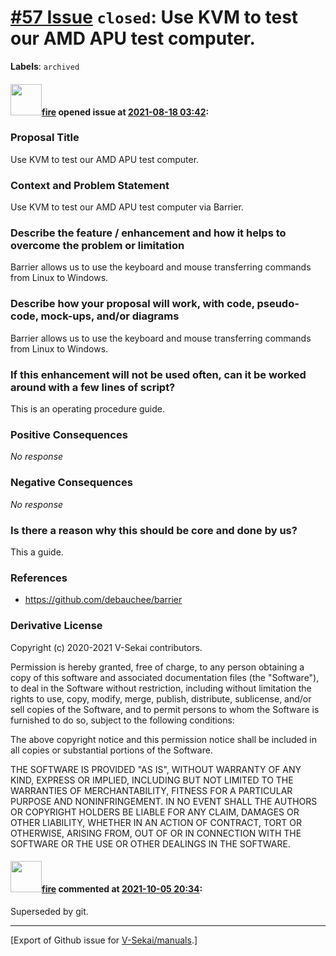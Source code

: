 # [\#57 Issue](https://github.com/V-Sekai/manuals/issues/57) `closed`: Use KVM to test our AMD APU test computer.
**Labels**: `archived`


#### <img src="https://avatars.githubusercontent.com/u/32321?u=c2e06a3d2b49a467aa907e54aa259516440267cc&v=4" width="50">[fire](https://github.com/fire) opened issue at [2021-08-18 03:42](https://github.com/V-Sekai/manuals/issues/57):

### Proposal Title

Use KVM to test our AMD APU test computer.

### Context and Problem Statement

Use KVM to test our AMD APU test computer via Barrier.

### Describe the feature / enhancement and how it helps to overcome the problem or limitation

Barrier allows us to use the keyboard and mouse transferring commands from Linux to Windows.

### Describe how your proposal will work, with code, pseudo-code, mock-ups, and/or diagrams

Barrier allows us to use the keyboard and mouse transferring commands from Linux to Windows.

### If this enhancement will not be used often, can it be worked around with a few lines of script?

This is an operating procedure guide.

### Positive Consequences

_No response_

### Negative Consequences

_No response_

### Is there a reason why this should be core and done by us?

This a guide.

### References

- https://github.com/debauchee/barrier

### Derivative License

Copyright (c) 2020-2021 V-Sekai contributors.

Permission is hereby granted, free of charge, to any person obtaining a copy
of this software and associated documentation files (the "Software"), to deal
in the Software without restriction, including without limitation the rights
to use, copy, modify, merge, publish, distribute, sublicense, and/or sell
copies of the Software, and to permit persons to whom the Software is
furnished to do so, subject to the following conditions:

The above copyright notice and this permission notice shall be included in all
copies or substantial portions of the Software.

THE SOFTWARE IS PROVIDED "AS IS", WITHOUT WARRANTY OF ANY KIND, EXPRESS OR
IMPLIED, INCLUDING BUT NOT LIMITED TO THE WARRANTIES OF MERCHANTABILITY,
FITNESS FOR A PARTICULAR PURPOSE AND NONINFRINGEMENT. IN NO EVENT SHALL THE
AUTHORS OR COPYRIGHT HOLDERS BE LIABLE FOR ANY CLAIM, DAMAGES OR OTHER
LIABILITY, WHETHER IN AN ACTION OF CONTRACT, TORT OR OTHERWISE, ARISING FROM,
OUT OF OR IN CONNECTION WITH THE SOFTWARE OR THE USE OR OTHER DEALINGS IN THE
SOFTWARE.


#### <img src="https://avatars.githubusercontent.com/u/32321?u=c2e06a3d2b49a467aa907e54aa259516440267cc&v=4" width="50">[fire](https://github.com/fire) commented at [2021-10-05 20:34](https://github.com/V-Sekai/manuals/issues/57#issuecomment-934789369):

Superseded by git.


-------------------------------------------------------------------------------



[Export of Github issue for [V-Sekai/manuals](https://github.com/V-Sekai/manuals).]
